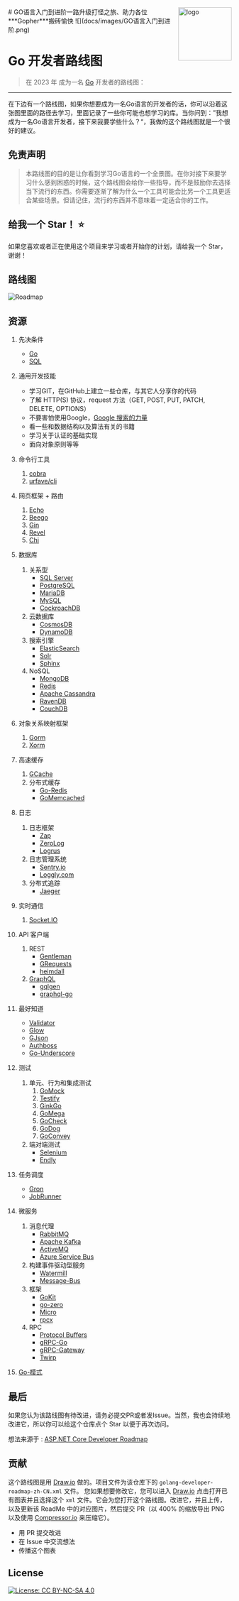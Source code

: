 <img src="https://raw.githubusercontent.com/talkgo/night/master/static/images/2018-12-11-night-reading-go.jpg" alt="logo" height="120" align="right" />
# GO语言入门到进阶一路升级打怪之旅、助力各位***Gopher***搬砖愉快
![](docs/images/GO语言入门到进阶.png)


# Go 开发者路线图

> 在 2023 年 成为一名 [Go](https://golang.org/) 开发者的路线图：

------

在下边有一个路线图，如果你想要成为一名Go语言的开发者的话，你可以沿着这张图里面的路径去学习，里面记录了一些你可能也想学习的库。当你问到：”我想成为一名Go语言开发者，接下来我要学些什么？“，我做的这个路线图就是一个很好的建议。

## **免责声明**

> 本路线图的目的是让你看到学习Go语言的一个全景图。在你对接下来要学习什么感到困惑的时候，这个路线图会给你一些指导，而不是鼓励你去选择当下流行的东西。你需要逐渐了解为什么一个工具可能会比另一个工具更适合某些场景。但请记住，流行的东西并不意味着一定适合你的工作。

## 给我一个 Star！ :star:

如果您喜欢或者正在使用这个项目来学习或者开始你的计划，请给我一个 Star，谢谢！

## 路线图

![Roadmap](docs/golang-developer-roadmap/Go开发者路线图.drawio.png)

## 资源

1. 先决条件

    - [Go](https://golangbot.com/)
    - [SQL](https://www.w3schools.com/sql/default.asp)

2. 通用开发技能

    - 学习GIT，在GitHub上建立一些仓库，与其它人分享你的代码
    - 了解 HTTP(S) 协议，request 方法（GET, POST, PUT, PATCH, DELETE, OPTIONS）
    - 不要害怕使用Google，[Google 搜索的力量](http://www.powersearchingwithgoogle.com/)
    - 看一些和数据结构以及算法有关的书籍
    - 学习关于认证的基础实现
    - 面向对象原则等等

3. 命令行工具
    1. [cobra](https://github.com/spf13/cobra)
    2. [urfave/cli](https://github.com/urfave/cli)

4. 网页框架 + 路由

    1. [Echo](https://github.com/labstack/echo)
    2. [Beego](https://github.com/astaxie/beego)
    3. [Gin](https://github.com/gin-gonic/gin)
    4. [Revel](https://github.com/revel/revel)
    5. [Chi](https://github.com/go-chi/chi)

5. 数据库

    1. 关系型
        - [SQL Server](https://www.microsoft.com/en-us/sql-server/sql-server-2017)
        - [PostgreSQL](https://www.postgresql.org/)
        - [MariaDB](https://mariadb.org/)
        - [MySQL](https://www.mysql.com/)
        - [CockroachDB](https://www.cockroachlabs.com/)
    2. 云数据库
        - [CosmosDB](https://docs.microsoft.com/en-us/azure/cosmos-db)
        - [DynamoDB](https://aws.amazon.com/dynamodb/)
    3. 搜索引擎
        - [ElasticSearch](https://www.elastic.co/)
        - [Solr](http://lucene.apache.org/solr/)
        - [Sphinx](http://sphinxsearch.com/)
    4. NoSQL
        - [MongoDB](https://www.mongodb.com/)
        - [Redis](https://redis.io/)
        - [Apache Cassandra](http://cassandra.apache.org/)
        - [RavenDB](https://github.com/ravendb/ravendb)
        - [CouchDB](http://couchdb.apache.org/)

6. 对象关系映射框架

    1. [Gorm](https://github.com/jinzhu/gorm)
    2. [Xorm](https://github.com/go-xorm/xorm)

7. 高速缓存

    1. [GCache](https://github.com/bluele/gcache)
    2. 分布式缓存
        - [Go-Redis](https://github.com/go-redis/redis)
        - [GoMemcached](https://github.com/bradfitz/gomemcache)

8. 日志

    1. 日志框架
        - [Zap](https://github.com/uber-go/zap)
        - [ZeroLog](https://github.com/rs/zerolog)
        - [Logrus](https://github.com/sirupsen/logrus)
    2. 日志管理系统
        - [Sentry.io](http://sentry.io)
        - [Loggly.com](https://loggly.com)
    3. 分布式追踪
        - [Jaeger](https://www.jaegertracing.io/)

9. 实时通信
    1. [Socket.IO](https://socket.io/)

10. API 客户端

    1. REST
        - [Gentleman](https://github.com/h2non/gentleman)
        - [GRequests](https://github.com/kennethreitz/grequests)
        - [heimdall](https://github.com/heimdal/heimdal)
    2. [GraphQL](https://graphql.org/)
        - [gqlgen](https://github.com/99designs/gqlgen)
        - [graphql-go](https://github.com/graph-gophers/graphql-go)

11. 最好知道

    - [Validator](https://github.com/chriso/validator.js/)
    - [Glow](https://github.com/pytorch/glow)
    - [GJson](https://github.com/tidwall/gjson)
    - [Authboss](https://github.com/volatiletech/authboss)
    - [Go-Underscore](https://github.com/ahl5esoft/golang-underscore)

12. 测试

    1. 单元、行为和集成测试
        1. [GoMock](https://github.com/golang/mock)
        2. [Testify](https://github.com/stretchr/testify)
        3. [GinkGo](https://github.com/onsi/ginkgo)
        4. [GoMega](https://github.com/onsi/gomega)
        5. [GoCheck](https://github.com/go-check/check)
        6. [GoDog](https://github.com/DATA-DOG/godog)
        7. [GoConvey](https://github.com/smartystreets/goconvey)
    2. 端对端测试
        - [Selenium](https://github.com/tebeka/selenium)
        - [Endly](https://github.com/viant/endly)

13. 任务调度

    - [Gron](https://github.com/roylee0704/gron)
    - [JobRunner](https://github.com/bamzi/jobrunner)

14. 微服务

    1. 消息代理
        - [RabbitMQ](https://www.rabbitmq.com/tutorials/tutorial-one-go.html)
        - [Apache Kafka](https://kafka.apache.org/)
        - [ActiveMQ](https://github.com/apache/activemq)
        - [Azure Service Bus](https://docs.microsoft.com/en-us/azure/service-bus-messaging/service-bus-messaging-overview)
    2. 构建事件驱动型服务
        - [Watermill](https://github.com/ThreeDotsLabs/watermill)
        - [Message-Bus](https://github.com/vardius/message-bus)
    3. 框架
        - [GoKit](https://github.com/go-kit/kit)
        - [go-zero](https://github.com/tal-tech/go-zero)
        - [Micro](https://github.com/micro/go-micro)
        - [rpcx](https://github.com/smallnest/rpcx)
    4. RPC
        - [Protocol Buffers](https://github.com/protocolbuffers/protobuf)
        - [gRPC-Go](https://github.com/grpc/grpc-go)
        - [gRPC-Gateway](https://github.com/grpc-ecosystem/grpc-gateway)
        - [Twirp](https://github.com/twitchtv/twirp)

15. [Go-模式](https://github.com/tmrts/go-patterns)

## 最后

如果您认为该路线图有待改进，请务必提交PR或者发Issue。当然，我也会持续地改进它，所以你可以给这个仓库点个 Star 以便于再次访问。

想法来源于 : [ASP.NET Core Developer Roadmap](https://github.com/MoienTajik/AspNetCore-Developer-Roadmap)

## 贡献

这个路线图是用 [Draw.io](https://www.draw.io/) 做的。项目文件为该仓库下的 `golang-developer-roadmap-zh-CN.xml` 文件。 您如果想要修改它，您可以进入 [Draw.io](https://www.draw.io/) 点击打开已有图表并且选择这个 `xml` 文件。它会为您打开这个路线图。改进它，并且上传，以及更新该 ReadMe 中的对应图片，然后提交 PR（以 400% 的缩放导出 PNG 以及使用 [Compressor.io](https://compressor.io/compress) 来压缩它）。

- 用 PR 提交改进
- 在 Issue 中交流想法
- 传播这个图表

## License

[![License: CC BY-NC-SA 4.0](https://img.shields.io/badge/License-CC%20BY--NC--SA%204.0-lightgrey.svg)](https://creativecommons.org/licenses/by-nc-sa/4.0/)




